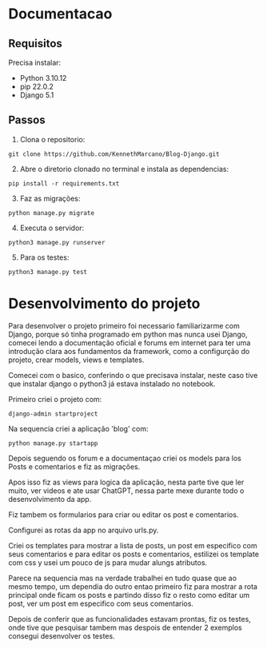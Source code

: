 # Documentacao

## Requisitos

Precisa instalar:

- Python 3.10.12
- pip 22.0.2
- Django 5.1

## Passos

1) Clona o repositorio:

```
git clone https://github.com/KennethMarcano/Blog-Django.git
```

2) Abre o diretorio clonado no terminal e instala as dependencias:

```
pip install -r requirements.txt
```

3) Faz as migrações: 
```
python manage.py migrate  
```
4) Executa o servidor:

```
python3 manage.py runserver
```

5) Para os testes:

```
python3 manage.py test
```

# Desenvolvimento do projeto

Para desenvolver o projeto primeiro foi necessario familiarizarme com Django, porque só tinha programado em python mas nunca usei Django, comecei lendo a documentação oficial e forums em internet para ter uma introdução clara aos fundamentos da framework, como a configurção do projeto, crear models, views e templates.

Comecei com o basico, conferindo o que precisava instalar, neste caso tive que instalar django o python3 já estava instalado no notebook.

Primeiro criei o projeto com:
```
django-admin startproject
```

Na sequencia criei a aplicação 'blog' com:
```
python manage.py startapp
```

Depois seguendo os forum e a documentaçao criei os models para los Posts e comentarios e fiz as migrações.

Apos isso fiz as views para logica da aplicação, nesta parte tive que ler muito, ver videos e ate usar ChatGPT, nessa parte mexe durante todo o desenvolvimento da app.

Fiz tambem os formularios para criar ou editar os post e comentarios.

Configurei as rotas da app no arquivo urls.py.

Criei os templates para mostrar a lista de posts, un post em especifico com seus comentarios e para editar os posts e comentarios,  estilizei os template com css y usei um pouco de js para mudar alungs atributos.

Parece na sequencia mas na verdade trabalhei en tudo quase que ao mesmo tempo, um dependia do outro entao primeiro fiz para mostrar a rota principal onde ficam os posts e partindo disso fiz o resto como editar um post, ver um post em especifico com seus comentarios.

Depois de conferir que as funcionalidades estavam prontas, fiz os testes, onde tive que pesquisar tambem mas despois de entender 2 exemplos consegui desenvolver os testes.